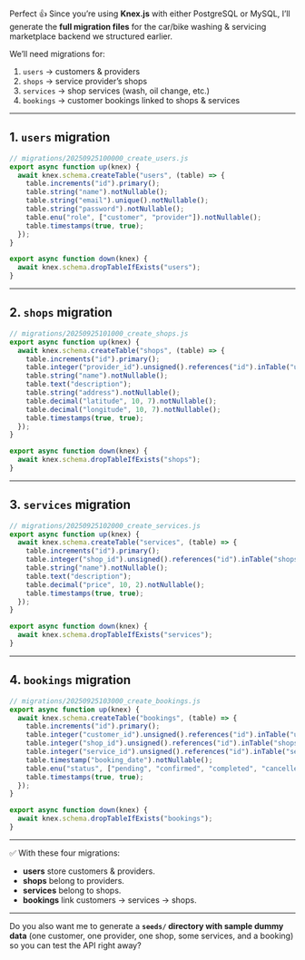 Perfect 👍 Since you’re using **Knex.js** with either PostgreSQL or MySQL, I’ll generate the **full migration files** for the car/bike washing & servicing marketplace backend we structured earlier.

We’ll need migrations for:

1. `users` → customers & providers
2. `shops` → service provider’s shops
3. `services` → shop services (wash, oil change, etc.)
4. `bookings` → customer bookings linked to shops & services

---

## 1. `users` migration

```js
// migrations/20250925100000_create_users.js
export async function up(knex) {
  await knex.schema.createTable("users", (table) => {
    table.increments("id").primary();
    table.string("name").notNullable();
    table.string("email").unique().notNullable();
    table.string("password").notNullable();
    table.enu("role", ["customer", "provider"]).notNullable();
    table.timestamps(true, true);
  });
}

export async function down(knex) {
  await knex.schema.dropTableIfExists("users");
}
```

---

## 2. `shops` migration

```js
// migrations/20250925101000_create_shops.js
export async function up(knex) {
  await knex.schema.createTable("shops", (table) => {
    table.increments("id").primary();
    table.integer("provider_id").unsigned().references("id").inTable("users").onDelete("CASCADE");
    table.string("name").notNullable();
    table.text("description");
    table.string("address").notNullable();
    table.decimal("latitude", 10, 7).notNullable();
    table.decimal("longitude", 10, 7).notNullable();
    table.timestamps(true, true);
  });
}

export async function down(knex) {
  await knex.schema.dropTableIfExists("shops");
}
```

---

## 3. `services` migration

```js
// migrations/20250925102000_create_services.js
export async function up(knex) {
  await knex.schema.createTable("services", (table) => {
    table.increments("id").primary();
    table.integer("shop_id").unsigned().references("id").inTable("shops").onDelete("CASCADE");
    table.string("name").notNullable();
    table.text("description");
    table.decimal("price", 10, 2).notNullable();
    table.timestamps(true, true);
  });
}

export async function down(knex) {
  await knex.schema.dropTableIfExists("services");
}
```

---

## 4. `bookings` migration

```js
// migrations/20250925103000_create_bookings.js
export async function up(knex) {
  await knex.schema.createTable("bookings", (table) => {
    table.increments("id").primary();
    table.integer("customer_id").unsigned().references("id").inTable("users").onDelete("CASCADE");
    table.integer("shop_id").unsigned().references("id").inTable("shops").onDelete("CASCADE");
    table.integer("service_id").unsigned().references("id").inTable("services").onDelete("CASCADE");
    table.timestamp("booking_date").notNullable();
    table.enu("status", ["pending", "confirmed", "completed", "cancelled"]).defaultTo("pending");
    table.timestamps(true, true);
  });
}

export async function down(knex) {
  await knex.schema.dropTableIfExists("bookings");
}
```

---

✅ With these four migrations:

* **users** store customers & providers.
* **shops** belong to providers.
* **services** belong to shops.
* **bookings** link customers → services → shops.

---

Do you also want me to generate a **`seeds/` directory with sample dummy data** (one customer, one provider, one shop, some services, and a booking) so you can test the API right away?
